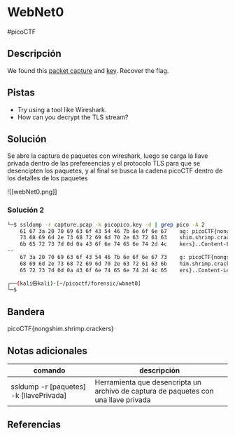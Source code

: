 # WebNet0
#picoCTF 
## Descripción
We found this [packet capture](https://jupiter.challenges.picoctf.org/static/0c84d3636dd088d9fe4efd5d0d869a06/capture.pcap) and [key](https://jupiter.challenges.picoctf.org/static/0c84d3636dd088d9fe4efd5d0d869a06/picopico.key). Recover the flag.

## Pistas 
+ Try using a tool like Wireshark.
+ How can you decrypt the TLS stream?

## Solución
Se abre la captura de paquetes con wireshark, luego se carga la llave privada dentro de las prefereencias y el protocolo TLS para que se desencipten los paquetes, y al final se busca la cadena picoCTF dentro de los detalles de los paquetes

![[webNet0.png]]

### Solución 2
```bash ┌──(kali㉿kali)-[~/picoctf/forensic/wbnet0]
└─$ ssldump -r capture.pcap -k picopico.key -d | grep pico -A 2
    61 67 3a 20 70 69 63 6f 43 54 46 7b 6e 6f 6e 67    ag: picoCTF{nong
    73 68 69 6d 2e 73 68 72 69 6d 70 2e 63 72 61 63    shim.shrimp.crac
    6b 65 72 73 7d 0d 0a 43 6f 6e 74 65 6e 74 2d 4c    kers}..Content-L
--
    67 3a 20 70 69 63 6f 43 54 46 7b 6e 6f 6e 67 73    g: picoCTF{nongs
    68 69 6d 2e 73 68 72 69 6d 70 2e 63 72 61 63 6b    him.shrimp.crack
    65 72 73 7d 0d 0a 43 6f 6e 74 65 6e 74 2d 4c 65    ers}..Content-Le
                                                                                                                    
┌──(kali㉿kali)-[~/picoctf/forensic/wbnet0]
└─$ 

```
## Bandera
picoCTF{nongshim.shrimp.crackers}

## Notas adicionales
| comando | descripción |
|------------|---------------|
| ssldump -r [paquetes] -k [llavePrivada] | Herramienta que desencripta un archivo de captura de paquetes con una llave privada |

## Referencias

